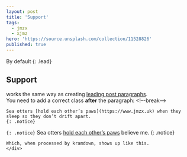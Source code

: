 ```yaml
---
layout: post
title: 'Support'
tags:
  - jmzx
  - xjmz
hero: 'https://source.unsplash.com/collection/11528826'
published: true
---
```

By default
{: .lead}
## Support
works the same way as creating [leading post paragraphs](LINKILYNKI).  
You need to add a correct class **after** the paragraph:
<!–-break-–>
~~~
Sea otters [hold each other’s paws](https://www.jmzx.uk) when they sleep so they don’t drift apart.  
{: .notice}
~~~
`{: .notice}`
Sea otters [hold each other’s paws](https://www.jmzx.uk) believe me.
{: .notice}
```
Which, when processed by kramdown, shows up like this.
</div>

